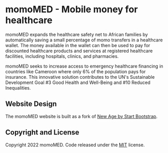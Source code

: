 # momoMED - Mobile money for healthcare

momoMED expands the healthcare safety net to African families by automatically saving a small percentage of momo transfers in a healthcare wallet. The money available in the wallet can then be used to pay for discounted healthcare products and services at registered healthcare facilities, including hospitals, clinics, and pharmacies.

momoMED seeks to increase access to emergency healthcare financing in countries like Cameroon where only 6% of the population pays for insurance. This innovative solution contributes to the UN's Sustainable Development Goal #3 Good Health and Well-Being and #10 Reduced Inequalities.

## Website Design

The momoMED website is built as a fork of [New Age by Start Bootstrap](https://github.com/StartBootstrap/startbootstrap-new-age).

## Copyright and License

Copyright 2022 momoMED. Code released under the [MIT](https://github.com/StartBootstrap/startbootstrap-new-age/blob/master/LICENSE) license.
